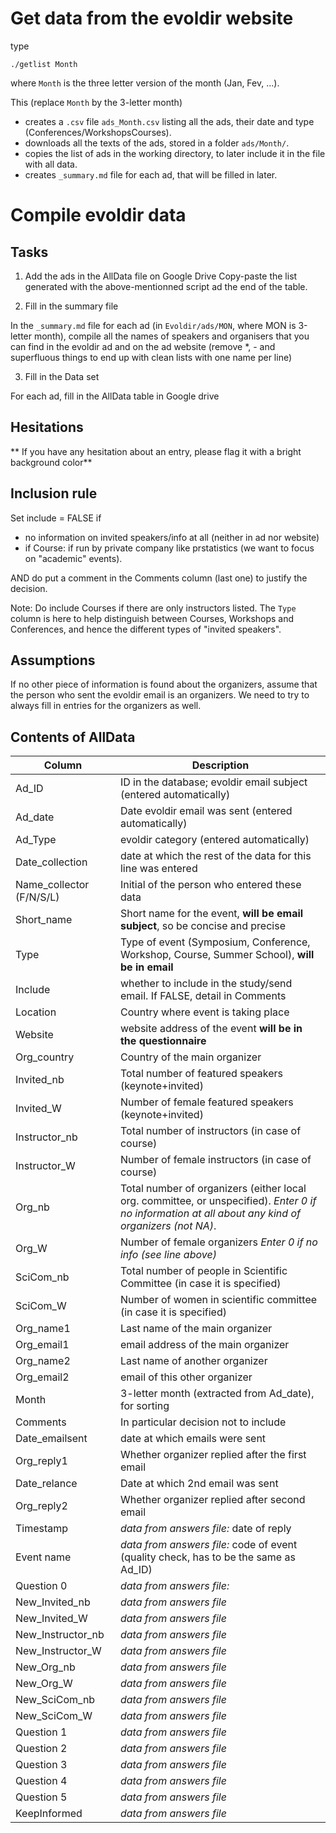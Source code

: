 
# Get data from the evoldir website

type
```
./getlist Month
```
where `Month` is the three letter version of the month (Jan, Fev, ...). 

This (replace `Month` by the 3-letter month)
- creates a `.csv` file `ads_Month.csv` listing all the ads, their date and type (Conferences/WorkshopsCourses).
- downloads all the texts of the ads, stored in a folder `ads/Month/`.
- copies the list of ads in the working directory, to later include it in the file with all data.
- creates `_summary.md` file for each ad, that will be filled in later.

# Compile evoldir data

## Tasks

 1) Add the ads in the AllData file on Google Drive
   Copy-paste the list generated with the above-mentionned script ad the end of the table.

 2) Fill in the summary file

  In the `_summary.md` file for each ad (in `Evoldir/ads/MON`, where MON is 3-letter month), compile all the names of speakers and organisers that you can find in the evoldir ad and on the ad website (remove *, - and superfluous things to end up with clean lists with one name per line)

 3) Fill in the Data set

   For each ad, fill in the AllData table in Google drive 

## Hesitations

** If you have any hesitation about an entry, please flag it with a bright background color** 

## Inclusion rule

Set include = FALSE if

 - no information on invited speakers/info at all (neither in ad nor website)
 - if Course: if run by private company like prstatistics (we want to focus on "academic" events). 

AND do put a comment in the Comments column (last one) to justify the decision. 

Note: Do include Courses if there are only instructors listed. The `Type` column is here to help distinguish between Courses, Workshops and Conferences, and hence the different types of "invited speakers". 

## Assumptions

If no other piece of information is found about the organizers, assume that the person who sent the evoldir email is an organizers. We need to try to always fill in entries for the organizers as well.

## Contents of AllData

Column | Description
-------|------------- 
Ad_ID | ID in the database; evoldir email subject (entered automatically)
Ad_date | Date evoldir email was sent (entered automatically)
Ad_Type | evoldir category (entered automatically)
Date_collection | date at which the rest of the data for this line was entered
Name_collector (F/N/S/L) | Initial of the person who entered these data
Short_name | Short name for the event, **will be email subject**, so be concise and precise
Type | Type of event (Symposium, Conference, Workshop, Course, Summer School), **will be in email**
Include | whether to include in the study/send email. If FALSE, detail in Comments
Location | Country where event is taking place
Website | website address of the event **will be in the questionnaire**
Org_country | Country of the main organizer	
Invited_nb | Total number of featured speakers (keynote+invited)	
Invited_W	| Number of female featured speakers (keynote+invited)
Instructor_nb | Total number of instructors (in case of course)	
Instructor_W | Number of female instructors (in case of course)	
Org_nb | Total number of organizers (either local org. committee, or unspecified). *Enter 0 if no information at all about any kind of organizers (not NA)*.	
Org_W	| Number of female organizers *Enter 0 if no info (see line above)*
SciCom_nb | Total number of people in Scientific Committee (in case it is specified)	
SciCom_W | Number of women in scientific committee (in case it is specified)
Org_name1 | Last name of the main organizer	
Org_email1	| email address of the  main organizer
Org_name2 | Last name of another organizer	
Org_email2 | email of this other organizer	
Month	| 3-letter month (extracted from Ad_date), for sorting
Comments | In particular decision not to include
Date_emailsent | date at which emails were sent	
Org_reply1 | Whether organizer replied	after the first email
Date_relance | Date at which 2nd email was sent
Org_reply2 | Whether organizer replied after second email
Timestamp	| *data from answers file:* date of reply
Event name | *data from answers file:* code of event (quality check, has to be the same as Ad_ID)
Question 0 | *data from answers file:* 
New_Invited_nb	| *data from answers file*
New_Invited_W | *data from answers file*
New_Instructor_nb | *data from answers file*
New_Instructor_W | *data from answers file*
New_Org_nb | *data from answers file*
New_Org_W | *data from answers file*
New_SciCom_nb | *data from answers file*
New_SciCom_W | *data from answers file*
Question 1 | *data from answers file*
Question 2 | *data from answers file*
Question 3 | *data from answers file*
Question 4 | *data from answers file*
Question 5 | *data from answers file*
KeepInformed | *data from answers file*
